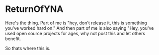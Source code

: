 # ReturnOfYNA

Here's the thing.   Part of me is "hey, don't release it, this is something you've worked hard on."  And then part of me is also saying "Hey, you've used open source projects for ages, why not post this and let others benefit.

So thats where this is.